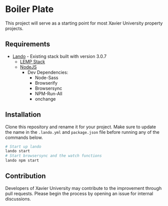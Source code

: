 # Boiler Plate

This project will serve as a starting point for most Xavier University property
projects. 

## Requirements

- [Lando](https://lando.dev) - Existing stack built with version 3.0.7
  - [LEMP Stack](https://docs.lando.dev/config/lemp.html)
  - [NodeJS](https://docs.lando.dev/config/node.html#supported-versions)
    - Dev Dependencies:
      - Node-Sass
      - Browserify
      - Browsersync
      - NPM-Run-All
      - onchange

## Installation

Clone this repository and rename it for your project. Make sure to update the name in the `.lando.yml` and `package.json` file before 
running any of the commands below.

```bash
# Start up lando
lando start
# Start browsersync and the watch functions
lando npm start
```

## Contribution

Developers of Xavier University may contribute to the improvement through pull requests.
Please begin the process by opening an issue for internal discussions.